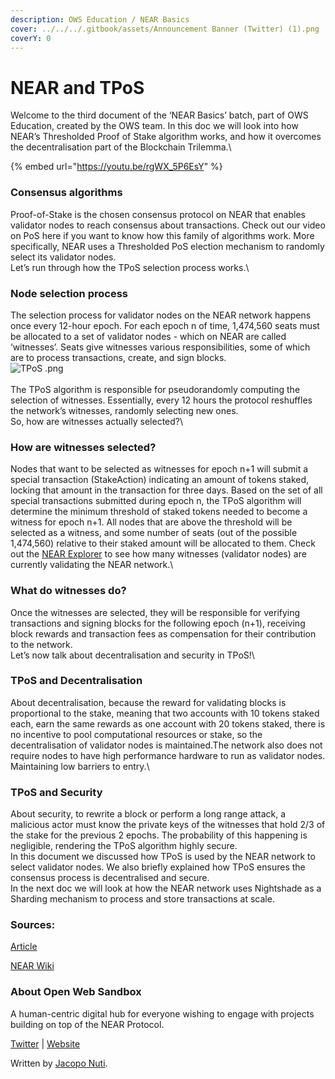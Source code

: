 ```yaml
---
description: OWS Education / NEAR Basics
cover: ../../../.gitbook/assets/Announcement Banner (Twitter) (1).png
coverY: 0
---
```


# NEAR and TPoS

Welcome to the third document of the ‘NEAR Basics’ batch, part of OWS Education, created by the OWS team. In this doc we will look into how NEAR’s Thresholded Proof of Stake algorithm works, and how it overcomes the decentralisation part of the Blockchain Trilemma.\


{% embed url="https://youtu.be/rgWX_5P6EsY" %}

### Consensus algorithms

Proof-of-Stake is the chosen consensus protocol on NEAR that enables validator nodes to reach consensus about transactions. Check out our video on PoS here if you want to know how this family of algorithms work. More specifically, NEAR uses a Thresholded PoS election mechanism to randomly select its validator nodes.\
Let’s run through how the TPoS selection process works.\


### Node selection process

The selection process for validator nodes on the NEAR network happens once every 12-hour epoch. For each epoch n of time, 1,474,560 seats must be allocated to a set of validator nodes - which on NEAR are called ‘witnesses’. Seats give witnesses various responsibilities, some of which are to process transactions, create, and sign blocks.\
![TPoS .png](https://codahosted.io/docs/hfGgtxGDfQ/blobs/bl-GYdA8KZozj/f2037e41f188dfdf5ba231a677ae0141ada87adc43ed0aa5fe4448a93b979bb24e46acfc36e29e9b9898e0859838825f2d08405df3963fb01993431d4b9c5320d9c4cb43e26d22f90ec78c749b5b50469304e6906d83407d4112f0d36d230919670a8b4a)\
\
The TPoS algorithm is responsible for pseudorandomly computing the selection of witnesses. Essentially, every 12 hours the protocol reshuffles the network’s witnesses, randomly selecting new ones.\
So, how are witnesses actually selected?\


### How are witnesses selected?

Nodes that want to be selected as witnesses for epoch n+1 will submit a special transaction (StakeAction) indicating an amount of tokens staked, locking that amount in the transaction for three days. Based on the set of all special transactions submitted during epoch n, the TPoS algorithm will determine the minimum threshold of staked tokens needed to become a witness for epoch n+1. All nodes that are above the threshold will be selected as a witness, and some number of seats (out of the possible 1,474,560) relative to their staked amount will be allocated to them. Check out the [NEAR Explorer](https://explorer.near.org) to see how many witnesses (validator nodes) are currently validating the NEAR network.\


### What do witnesses do?

Once the witnesses are selected, they will be responsible for verifying transactions and signing blocks for the following epoch (n+1), receiving block rewards and transaction fees as compensation for their contribution to the network.\
Let’s now talk about decentralisation and security in TPoS!\


### TPoS and Decentralisation

About decentralisation, because the reward for validating blocks is proportional to the stake, meaning that two accounts with 10 tokens staked each, earn the same rewards as one account with 20 tokens staked, there is no incentive to pool computational resources or stake, so the decentralisation of validator nodes is maintained.The network also does not require nodes to have high performance hardware to run as validator nodes. Maintaining low barriers to entry.\


### TPoS and Security

About security, to rewrite a block or perform a long range attack, a malicious actor must know the private keys of the witnesses that hold 2/3 of the stake for the previous 2 epochs. The probability of this happening is negligible, rendering the TPoS algorithm highly secure.  \
In this document we discussed how TPoS is used by the NEAR network to select validator nodes. We also briefly explained how TPoS ensures the consensus process is decentralised and secure.\
In the next doc we will look at how the NEAR network uses Nightshade as a Sharding mechanism to process and store transactions at scale.

### Sources:

[Article](https://near.org/blog/thresholded-proof-of-stake/#:\~:text=NEAR%20uses%20an%20election%20mechanism,and%20establishes%20fair%20reward%20distribution.)

[NEAR Wiki](https://wiki.near.org/resources/faq/integrator-faq#validators)

### About Open Web Sandbox

A human-centric digital hub for everyone wishing to engage with projects building on top of the NEAR Protocol.

[Twitter](https://near.org/sandbox/) | [Website](https://twitter.com/OpenWebSandbox)

Written by [Jacopo Nuti](https://medium.com/@jacopo\_nuti).
